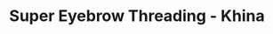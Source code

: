 ---
title: "Super Eyebrow Threading - Khina"
url: /salt-lake-city/super-eyebrow-threading-khina/
shop: beauty
---